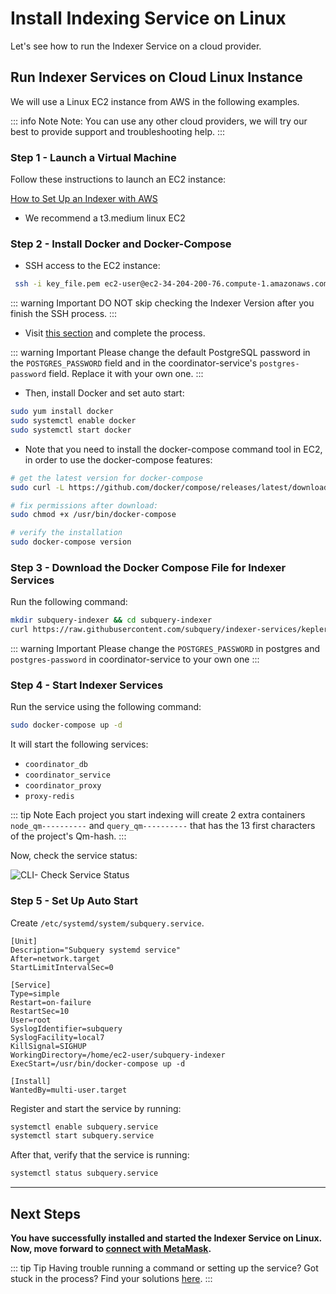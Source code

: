 # Install Indexing Service on Linux

Let's see how to run the Indexer Service on a cloud provider.

## Run Indexer Services on Cloud Linux Instance

We will use a Linux EC2 instance from AWS in the following examples.

::: info Note
Note: You can use any other cloud providers, we will try our best to provide support and troubleshooting help.
:::

### Step 1 - Launch a Virtual Machine

Follow these instructions to launch an EC2 instance:

[How to Set Up an Indexer with AWS](../indexers/install-indexer-aws.md)

- We recommend a t3.medium linux EC2

### Step 2 - Install Docker and Docker-Compose

- SSH access to the EC2 instance:

```bash
 ssh -i key_file.pem ec2-user@ec2-34-204-200-76.compute-1.amazonaws.com
```

::: warning Important
DO NOT skip checking the Indexer Version after you finish the SSH process.
:::

- Visit [this section](../indexers/become-an-indexer.md#_2-1-check-indexer-version) and complete the process.

::: warning Important
Please change the default PostgreSQL password in the `POSTGRES_PASSWORD` field and in the coordinator-service's `postgres-password` field. Replace it with your own one.
:::

- Then, install Docker and set auto start:

```bash
sudo yum install docker
sudo systemctl enable docker
sudo systemctl start docker
```

- Note that you need to install the docker-compose command tool in EC2, in order to use the docker-compose features:

```bash
# get the latest version for docker-compose
sudo curl -L https://github.com/docker/compose/releases/latest/download/docker-compose-$(uname -s)-$(uname -m) -o /usr/bin/docker-compose

# fix permissions after download:
sudo chmod +x /usr/bin/docker-compose

# verify the installation
sudo docker-compose version
```

### Step 3 - Download the Docker Compose File for Indexer Services

Run the following command:

```bash
mkdir subquery-indexer && cd subquery-indexer
curl https://raw.githubusercontent.com/subquery/indexer-services/kepler/docker-compose.yml -o docker-compose.yml
```

::: warning Important
Please change the `POSTGRES_PASSWORD` in postgres and `postgres-password` in coordinator-service to your own one
:::

### Step 4 - Start Indexer Services

Run the service using the following command:

```bash
sudo docker-compose up -d
```

It will start the following services:

- `coordinator_db`
- `coordinator_service`
- `coordinator_proxy`
- `proxy-redis`

::: tip Note
Each project you start indexing will create 2 extra containers `node_qm----------` and `query_qm----------` that has the 13 first characters of the project's Qm-hash.
:::

Now, check the service status:

![CLI- Check Service Status](/assets/img/cli_servicestatuss_install_on_linux.png)

### Step 5 - Set Up Auto Start

Create `/etc/systemd/system/subquery.service`.

```
[Unit]
Description="Subquery systemd service"
After=network.target
StartLimitIntervalSec=0

[Service]
Type=simple
Restart=on-failure
RestartSec=10
User=root
SyslogIdentifier=subquery
SyslogFacility=local7
KillSignal=SIGHUP
WorkingDirectory=/home/ec2-user/subquery-indexer
ExecStart=/usr/bin/docker-compose up -d

[Install]
WantedBy=multi-user.target
```

Register and start the service by running:

```bash
systemctl enable subquery.service
systemctl start subquery.service
```

After that, verify that the service is running:

```bash
systemctl status subquery.service
```

---

## Next Steps

**You have successfully installed and started the Indexer Service on Linux. Now, move forward to [connect with MetaMask](../metamask/connect-metamask.md).**

::: tip Tip
Having trouble running a command or setting up the service? Got stuck in the process? Find your solutions [here](../indexers/troubleshooting-indexers.md).
:::
